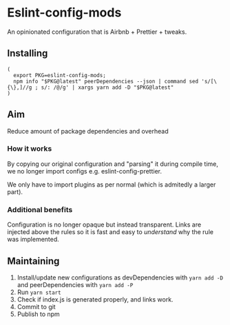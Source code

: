 # Eslint-config-mods

An opinionated configuration that is Airbnb + Prettier + tweaks.

## Installing

```
(
  export PKG=eslint-config-mods;
  npm info "$PKG@latest" peerDependencies --json | command sed 's/[\{\},]//g ; s/: /@/g' | xargs yarn add -D "$PKG@latest"
)
```

## Aim

Reduce amount of package dependencies and overhead

### How it works

By copying our original configuration and "parsing" it during compile time, we no longer import configs e.g. eslint-config-prettier. 

We only have to import plugins as per normal (which is admitedly a larger part).

### Additional benefits

Configuration is no longer opaque but instead transparent. Links are injected above the rules so it is fast and easy to _understand_ why the rule was implemented.

## Maintaining

1. Install/update new configurations as devDependencies with `yarn add -D` and peerDependencies with `yarn add -P`
1. Run `yarn start`
1. Check if index.js is generated properly, and links work.
1. Commit to git
1. Publish to npm
